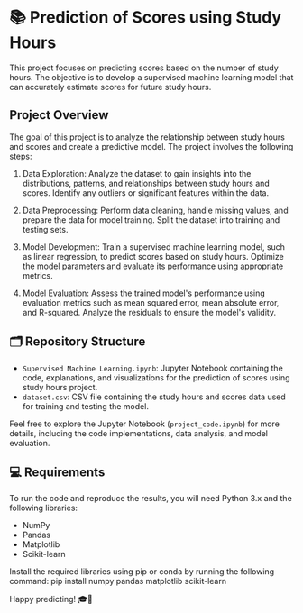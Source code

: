 # 📚 Prediction of Scores using Study Hours

This project focuses on predicting scores based on the number of study hours. The objective is to develop a supervised machine learning model that can accurately estimate scores for future study hours.

## Project Overview

The goal of this project is to analyze the relationship between study hours and scores and create a predictive model. The project involves the following steps:

1. Data Exploration: Analyze the dataset to gain insights into the distributions, patterns, and relationships between study hours and scores. Identify any outliers or significant features within the data.

2. Data Preprocessing: Perform data cleaning, handle missing values, and prepare the data for model training. Split the dataset into training and testing sets.

3. Model Development: Train a supervised machine learning model, such as linear regression, to predict scores based on study hours. Optimize the model parameters and evaluate its performance using appropriate metrics.

4. Model Evaluation: Assess the trained model's performance using evaluation metrics such as mean squared error, mean absolute error, and R-squared. Analyze the residuals to ensure the model's validity.

## 🗂️ Repository Structure

- `Supervised Machine Learning.ipynb`: Jupyter Notebook containing the code, explanations, and visualizations for the prediction of scores using study hours project.
- `dataset.csv`: CSV file containing the study hours and scores data used for training and testing the model.

Feel free to explore the Jupyter Notebook (`project_code.ipynb`) for more details, including the code implementations, data analysis, and model evaluation.

## 💻 Requirements

To run the code and reproduce the results, you will need Python 3.x and the following libraries:
- NumPy
- Pandas
- Matplotlib
- Scikit-learn

Install the required libraries using pip or conda by running the following command:
pip install numpy pandas matplotlib scikit-learn

Happy predicting! 🎓🚀
